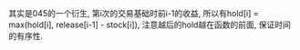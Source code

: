 其实是045的一个衍生, 第i次的交易基础时前i-1的收益, 所以有hold[i] = max(hold[i], release[i-1] - stock[i]), 注意越后的hold越在函数的前面, 保证时间的有序性.
